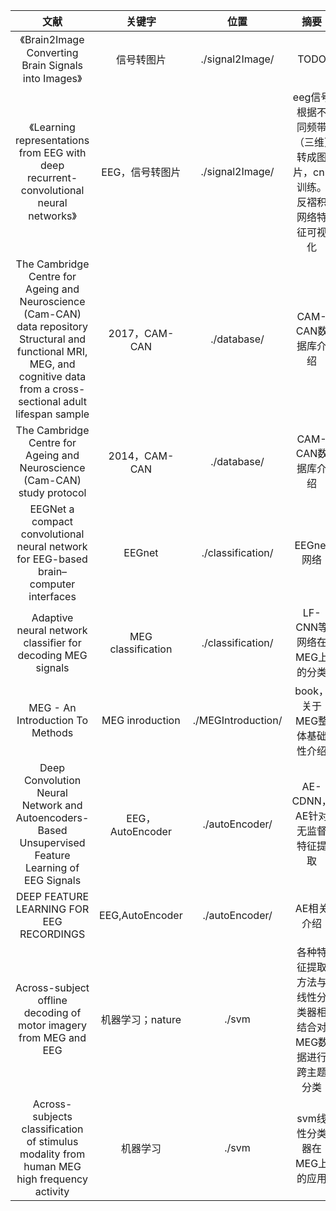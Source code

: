 文献|关键字|位置|摘要
:-:|:-:|:-:|:-:
《Brain2Image Converting Brain Signals into Images》|信号转图片|./signal2Image/|TODO
《Learning representations from EEG with deep recurrent-convolutional neural networks》|EEG，信号转图片|./signal2Image/|eeg信号根据不同频带（三维）转成图片，cnn训练。反褶积网络特征可视化
The Cambridge Centre for Ageing and Neuroscience (Cam-CAN) data repository Structural and functional MRI, MEG, and cognitive data from a cross-sectional adult lifespan sample|2017，CAM-CAN|./database/|CAM-CAN数据库介绍
The Cambridge Centre for Ageing and Neuroscience (Cam-CAN) study protocol|2014，CAM-CAN|./database/|CAM-CAN数据库介绍
EEGNet a compact convolutional neural network for EEG-based brain–computer interfaces|EEGnet|./classification/|EEGnet网络
Adaptive neural network classifier for decoding MEG signals|MEG classification|./classification/|LF-CNN等网络在MEG上的分类
MEG - An Introduction To Methods|MEG inroduction|./MEGIntroduction/|book，关于MEG整体基础性介绍
Deep Convolution Neural Network and Autoencoders-Based Unsupervised Feature Learning of EEG Signals|EEG，AutoEncoder|./autoEncoder/|AE-CDNN，AE针对无监督特征提取
DEEP FEATURE LEARNING FOR EEG RECORDINGS|EEG,AutoEncoder|./autoEncoder/|AE相关介绍
Across-subject offline decoding of motor imagery from MEG and EEG|机器学习；nature|./svm|各种特征提取方法与线性分类器相结合对MEG数据进行跨主题分类
Across-subjects classification of stimulus modality from human MEG high frequency activity|机器学习|./svm|svm线性分类器在MEG上的应用